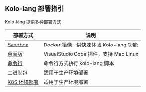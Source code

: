 ## Kolo-lang 部署指引

Kolo-lang 提供多种部署方式

| 部署方式                           | 说明                                |
|--------------------------------|-----------------------------------|
| [Sandbox](sandbox.md)          | Docker 镜像，供快速体验 Kolo-lang 功能      |
| [桌面版](desktop-installation.md) | VisualStudio Code 插件，支持 Mac Linux |
| [命令行](cli-installation.md)     | 命令行方式执行 kolo-lang 脚本              |
| [二进制包](binary-installation.md) | 适用于生产环境部署                         |
| [K8S 环境部署](binary-installation.md) | 适用于生产环境部署                         |
